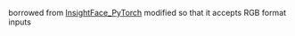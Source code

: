 borrowed from [InsightFace_PyTorch](https://github.com/TreB1eN/InsightFace_Pytorch)
modified so that it accepts RGB format inputs
